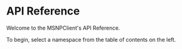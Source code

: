 # API Reference
Welcome to the MSNPClient's API Reference.

To begin, select a namespace from the table of contents on the left.
